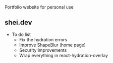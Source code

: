 Portfolio website for personal use 

## shei.dev

- To do list
    - Fix the hydration errors
    - Improve ShapeBlur (home page)
    - Security improvements 
    - Wrap everything in react-hydration-overlay